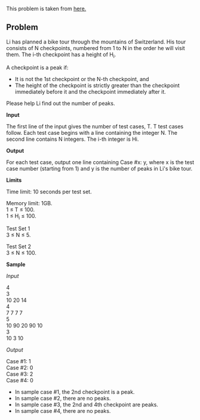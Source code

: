 This problem is taken from [here.](https://codingcompetitions.withgoogle.com/kickstart/round/000000000019ffc8/00000000002d82e6)

## Problem

Li has planned a bike tour through the mountains of Switzerland. His tour consists of N checkpoints, numbered from 1 to N in the order he will visit them. The i-th checkpoint has a height of H<sub>i</sub>.

A checkpoint is a peak if:

- It is not the 1st checkpoint or the N-th checkpoint, and
- The height of the checkpoint is strictly greater than the checkpoint immediately before it and the checkpoint immediately after it.

Please help Li find out the number of peaks.

**Input**

The first line of the input gives the number of test cases, T. T test cases follow. Each test case begins with a line containing the integer N. The second line contains N integers. The i-th integer is Hi.

**Output**

For each test case, output one line containing Case #x: y, where x is the test case number (starting from 1) and y is the number of peaks in Li's bike tour.

**Limits**

Time limit: 10 seconds per test set.

Memory limit: 1GB.<br/>
1 ≤ T ≤ 100.<br/>
1 ≤ H<sub>i</sub> ≤ 100.



Test Set 1<br/>
3 ≤ N ≤ 5.

Test Set 2<br/>
3 ≤ N ≤ 100.

**Sample**

*Input*
 
4<br/>
3<br/>
10 20 14<br/>
4<br/>
7 7 7 7<br/>
5<br/>
10 90 20 90 10<br/>
3<br/>
10 3 10<br/>

*Output*

Case #1: 1 <br/>
Case #2: 0 <br/>
Case #3: 2<br/>
Case #4: 0 <br/>
  
- In sample case #1, the 2nd checkpoint is a peak.
- In sample case #2, there are no peaks.
- In sample case #3, the 2nd and 4th checkpoint are peaks.
- In sample case #4, there are no peaks.
